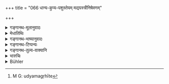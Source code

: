 +++
title = "066 धान्य-कुप्य-पशुस्तेयम् मद्यपस्त्रीनिषेवणम्"

+++

<details><summary>गङ्गानथ-मूलानुवादः</summary>

Stealing grain, base metals and cattle,—intercourse with women addicted to drinking wine,—killing women, Śūdras, Vaiśyas and Kṣatriyas,—and heresy,—everyone of these is a ‘minor offence.’—(66)
</details>

<details><summary>मेधातिथिः</summary>

शणसप्तदशानि **धान्यानि **। **कुप्यं** लोहताम्रादिमयं कुण्डकटाहादि ।

- <u>ननु</u> चाविशेषेण पूर्वश्लोके स्तेयम् उक्तम् ।

- <u>परिहृतम्</u> एतत् "हंसप्रतिषेधवत्" इति (उन्देर् ११.६२) । अथ वा **स्तेयं** यद् अन्यस्माद् उद्धृते गृहीते[^९८] संभवेनाशोध्यते न हि जातु स्तेयम् इति लोकप्रसिद्धं यथा धैर्यादिना अपकरणम् ।


[^९८]:
     M G: udyamagṛhīte

- **मद्यपेति** । ब्राह्मणस्य क्षत्रियादि**स्त्रीनिषेवनं** सहशयनं संप्रयोगं वा । **स्त्रिया वधो** ब्राह्मण्या अपि । **नास्तिक्यम्** "नास्ति परलोको नास्ति दत्तम्" इत्याद्यभिनिवेशः ॥ ११.६६ ॥
</details>

<details><summary>गङ्गानथ-भाष्यानुवादः</summary>

‘*Grains*’—stands for the seventeen things, ending with ‘hemps.’

‘*Base Metals*’—Pans and pots made of iron, copper, eta “‘Stealth’ in general has been already mentioned in the preceding verse.”

This objection has been already answered by as (under 62). Or, ‘stealing’ here may be taken as standing for what is taken on loan but not repaid, or what is taken fraudulently,—and not for what is ordinarily known as ‘stealing.’

‘*Addicted to drinking wine*’;—the Brāhmaṇa’s intercourse,—*i.e*., lying with, or actual congress with Kṣatriya and Vaiśya women.

‘*Killing of women*’—of the Brāhmaṇa woman also.

‘*Heresy*’— the holding of such opinions as ‘there is no heaven,—there is no virtue in charity’ and so forth.—(66)
</details>

<details><summary>गङ्गानथ-टिप्पन्यः</summary>

This verse is quoted in *Prāyaścittaviveka* (p. 192), which has the following notes—‘*Kupya*,’ articles of copper and so forth,—and the Brāhmaṇa serving a drunkard man or woman.
</details>

<details><summary>गङ्गानथ-तुल्य-वाक्यानि</summary>

**(verses 11.58-66)  
**

See Comparative notes for [Verse 11.58].
</details>

<details><summary>भारुचिः</summary>

उपपातकनिर्देशो ऽयम् अष्टाभिः श्लोकैः । अस्मिंश् च गोवधादौ कानिचित् स्नातकव्रतोपदिष्टानि परदाराभिगमनादीनि, कानिचिन् मासश्राद्धप्रकरणोक्तानि परिवेदनादीनि, कानिचिद् इहैवोक्तानि तटाकारामदारापत्यविक्रयादीनि तद्विपरीतानां त्रिविधानाम् अपि कर्मणाम् उपपातकार्थो ऽत्र निर्देशः । अस्य प्रयोजनम् उपपातकप्रायश्चित्तम्, यथा तेषु सामान्यं स्याद्, विशिष्टं च यथोपदेशं वक्ष्यति, "उपपातकसंयुक्तो गोघ्नो मासं यवान् पिबेत्" इत्य् एवमादि । स्नातकव्रतलोपे चाभोजनं प्रायश्चित्तम् आम्नातम्, तथा सासिकार्थप्रकरणोक्तानाम् अपाङ्क्त्यानां विशोधनम् इति । यानि त्व् अस्मिन्न् एव गोवधादौ गृहीतानि पुनः प्रायश्चित्तार्थं गृह्यन्ते, तेषाम् उभयत्राम्नानसामर्थ्याद्, विकल्पेनोभे अपि प्रायश्चित्ते स्याताम् । एतेन सर्वत्र पुनराम्नानं व्याख्यातम् । यानि चेह तटाकविक्रयादीनि प्रायश्चित्तविधानकार्याणि विज्ञायन्ते ऽनुमानतः । तेषां नियमोपदेशाभावाद् वर्जने ऽभ्युदयो नास्ति, अतिक्रमे तु प्रायश्चित्तम् अस्ति । येषां तु वर्णनोपदेशे प्रायश्चित्तविधानं च, यथा "न नग्नः स्नानम् आचरेत्" इति प्रतिषेधः, "स्नात्वा च विप्रो दिग्वासा" इत्य् एवमादि प्रायश्चित्तम् । तेषां वर्जने ऽभ्युदयो ऽतिक्रमे च प्रायश्चित्तम् । अथ तु प्रायश्चित्तविधानाद् एव प्रतिषेधो ऽनुमीयते । एवं च सत्य् उभयोर् अविशेषः ॥ ११.५८–६५ ॥
</details>

<details><summary>Bühler</summary>

067	Stealing grain, base metals, or cattle, intercourse with women who drink spirituous liquor, slaying women, Sudras, Vaisyas, or Kshatriyas, and atheism, (are all) minor offences, causing loss of caste (Upapataka).
</details>
